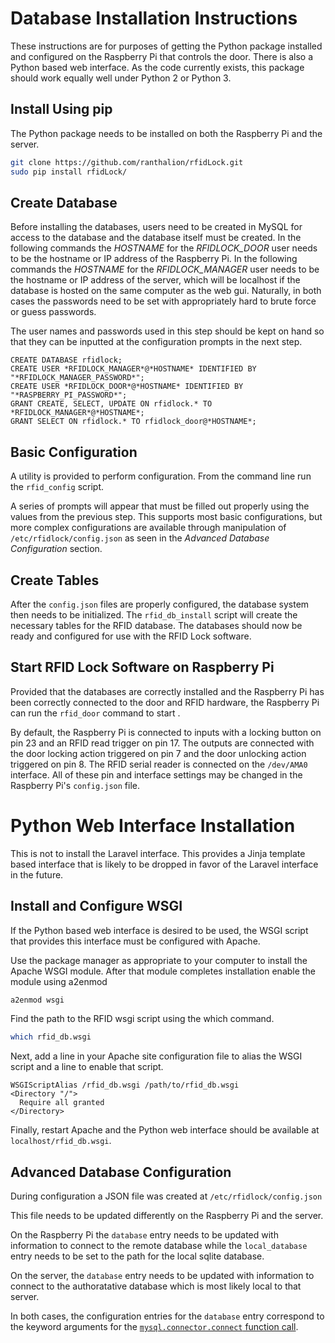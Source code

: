 # Database Installation Instructions

These instructions are for purposes of getting the Python package installed
and configured on the Raspberry Pi that controls the door. There is also
a Python based web interface. As the code currently exists, this package
should work equally well under Python 2 or Python 3.

## Install Using pip

The Python package needs to be installed on both the Raspberry Pi and the
server.

```bash
git clone https://github.com/ranthalion/rfidLock.git
sudo pip install rfidLock/
```

## Create Database

Before installing the databases, users need to be created in MySQL for access
to the database and the database itself must be created. In the following 
commands the *HOSTNAME* for the *RFIDLOCK_DOOR* user needs to be the hostname 
or IP address of the Raspberry Pi. In the following commands the *HOSTNAME* for
the *RFIDLOCK_MANAGER* user needs to be the hostname or IP address of the 
server, which will be localhost if the database is hosted on the same computer
as the web gui. Naturally, in both cases the passwords need to be set with
appropriately hard to brute force or guess passwords.

The user names and passwords used in this step should be kept on hand so that
they can be inputted at the configuration prompts in the next step.

```MySQL
CREATE DATABASE rfidlock;
CREATE USER *RFIDLOCK_MANAGER*@*HOSTNAME* IDENTIFIED BY "*RFIDLOCK_MANAGER_PASSWORD*";
CREATE USER *RFIDLOCK_DOOR*@*HOSTNAME* IDENTIFIED BY "*RASPBERRY_PI_PASSWORD*";
GRANT CREATE, SELECT, UPDATE ON rfidlock.* TO *RFIDLOCK_MANAGER*@*HOSTNAME*; 
GRANT SELECT ON rfidlock.* TO rfidlock_door@*HOSTNAME*;
```

## Basic Configuration

A utility is provided to perform configuration. From the command line run the
`rfid_config` script.

A series of prompts will appear that must be filled out properly using the
values from the previous step. This supports most basic configurations, but 
more complex configurations are available through manipulation of 
`/etc/rfidlock/config.json` as seen in the *Advanced Database Configuration* 
section.

## Create Tables

After the `config.json` files are properly configured, the database system then
needs to be initialized. The `rfid_db_install` script will create the necessary
tables for the RFID database. The databases should now be ready and configured
for use with the RFID Lock software.

## Start RFID Lock Software on Raspberry Pi

Provided that the databases are correctly installed and the Raspberry Pi has
been correctly connected to the door and RFID hardware, the Raspberry Pi can
run the `rfid_door` command to start .

By default, the Raspberry Pi is connected to inputs with a locking button on 
pin 23 and an RFID read trigger on pin 17. The outputs are connected with the
door locking action triggered on pin 7 and the door unlocking action triggered
on pin 8. The RFID serial reader is connected on the `/dev/AMA0` interface. All
of these pin and interface settings may be changed in the Raspberry Pi's 
`config.json` file.

# Python Web Interface Installation

This is not to install the Laravel interface. This provides a Jinja template
based interface that is likely to be dropped in favor of the Laravel interface
in the future.

## Install and Configure WSGI

If the Python based web interface is desired to be used, the WSGI script that
provides this interface must be configured with Apache.

Use the package manager as appropriate to your computer to install the Apache
WSGI module. After that module completes installation enable the module using
a2enmod

```bash
a2enmod wsgi
```

Find the path to the RFID wsgi script using the which command.

```bash
which rfid_db.wsgi
```

Next, add a line in your Apache site configuration file to alias the WSGI
script and a line to enable that script.

```
WSGIScriptAlias /rfid_db.wsgi /path/to/rfid_db.wsgi
<Directory "/">
  Require all granted
</Directory>
```

Finally, restart Apache and the Python web interface should be available at
`localhost/rfid_db.wsgi`.

## Advanced Database Configuration

During configuration a JSON file was created at `/etc/rfidlock/config.json`

This file needs to be updated differently on the Raspberry Pi and the server.

On the Raspberry Pi the `database` entry needs to be updated with 
information to connect to the remote database while the `local_database`
entry needs to be set to the path for the local sqlite database.

On the server, the `database` entry needs to be updated with information
to connect to the authoratative database which is most likely local to
that server.

In both cases, the configuration entries for the `database` entry correspond
to the keyword arguments for the [`mysql.connector.connect` function call](https://dev.mysql.com/doc/connector-python/en/connector-python-connectargs.html).

